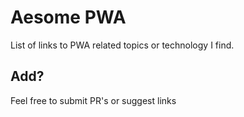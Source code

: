 # Aesome PWA
List of links to PWA related topics or technology I find.

## Add?
Feel free to submit PR's or suggest links
